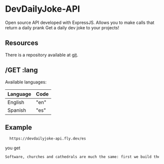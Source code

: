 # DevDailyJoke-API

Open source API developed with ExpressJS. Allows you to make calls that return a daily prank
Get a daily dev joke to your projects!

## Resources

There is a repository available at  [git](https://github.com/GwerhDev/DevDailyJoke-API).

## /GET :lang

Available languages:

|   Language    | Code |
| ------------- | ---- |
| English       | "en" |
| Spanish       | "es" |

## Example

```bash
  https://devdailyjoke-api.fly.dev/es
```

you get

```bash
Software, churches and cathedrals are much the same: first we build them, then we pray.
```
